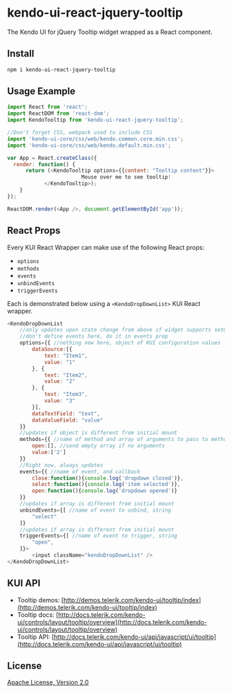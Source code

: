 # kendo-ui-react-jquery-tooltip

The Kendo UI for jQuery Tooltip widget wrapped as a React component.

## Install

```bash
npm i kendo-ui-react-jquery-tooltip
```

## Usage Example

```javascript
import React from 'react';
import ReactDOM from 'react-dom';
import KendoTooltip from 'kendo-ui-react-jquery-tooltip';

//Don't forget CSS, webpack used to include CSS
import 'kendo-ui-core/css/web/kendo.common.core.min.css';
import 'kendo-ui-core/css/web/kendo.default.min.css';

var App = React.createClass({
  render: function() {
	  return (<KendoTooltip options={{content: "Tooltip content"}}>
						Mouse over me to see tooltip!
			</KendoTooltip>);
	}
});

ReactDOM.render(<App />, document.getElementById('app'));
```

## React Props

Every KUI React Wrapper can make use of the following React props:

* `options`
* `methods`
* `events`
* `unbindEvents`
* `triggerEvents`

Each is demonstrated below using a `<KendoDropDownList>` KUI React wrapper.

```javascript
<KendoDropDownList
	//only updates upon state change from above if widget supports setOptions()
	//don't define events here, do it in events prop
	options={{ //nothing new here, object of KUI configuration values
		dataSource:[{
			text: "Item1",
			value: "1"
		}, {
			text: "Item2",
			value: "2"
		}, {
			text: "Item3",
			value: "3"
		}],
		dataTextField: "text",
		dataValueField: "value"
	}}
	//updates if object is different from initial mount
	methods={{ //name of method and array of arguments to pass to method
		open:[], //send empty array if no arguments
		value:['2']
	}}
	//Right now, always updates
	events={{ //name of event, and callback
		close:function(){console.log('dropdown closed')},
		select:function(){console.log('item selected')},
		open:function(){console.log('dropdown opened')}
	}}
	//updates if array is different from initial mount
	unbindEvents={[ //name of event to unbind, string
		"select"
	]}
	//updates if array is different from initial mount
	triggerEvents={[ //name of event to trigger, string
		"open",
	]}>
		<input className="kendoDropDownList" />
</KendoDropDownList>
```

## KUI API

* Tooltip demos: [http://demos.telerik.com/kendo-ui/tooltip/index](http://demos.telerik.com/kendo-ui/tooltip/index)
* Tooltip docs: [http://docs.telerik.com/kendo-ui/controls/layout/tooltip/overview](http://docs.telerik.com/kendo-ui/controls/layout/tooltip/overview)
* Tooltip API: [http://docs.telerik.com/kendo-ui/api/javascript/ui/tooltip](http://docs.telerik.com/kendo-ui/api/javascript/ui/tooltip)

## License

[Apache License, Version 2.0](http://www.apache.org/licenses/LICENSE-2.0)
